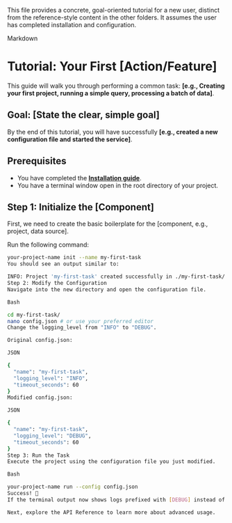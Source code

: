 This file provides a concrete, goal-oriented tutorial for a new user, distinct from the reference-style content in the other folders. It assumes the user has completed installation and configuration.

Markdown

# Tutorial: Your First [Action/Feature]

This guide will walk you through performing a common task: **[e.g., Creating your first project, running a simple query, processing a batch of data]**.

## Goal: [State the clear, simple goal]

By the end of this tutorial, you will have successfully **[e.g., created a new configuration file and started the service]**.

## Prerequisites

* You have completed the **[Installation guide](../getting-started/installation.md)**.
* You have a terminal window open in the root directory of your project.

## Step 1: Initialize the [Component]

First, we need to create the basic boilerplate for the [component, e.g., project, data source].

Run the following command:

```bash
your-project-name init --name my-first-task
You should see an output similar to:

INFO: Project 'my-first-task' created successfully in ./my-first-task/
Step 2: Modify the Configuration
Navigate into the new directory and open the configuration file.

Bash

cd my-first-task/
nano config.json # or use your preferred editor
Change the logging_level from "INFO" to "DEBUG".

Original config.json:

JSON

{
  "name": "my-first-task",
  "logging_level": "INFO", 
  "timeout_seconds": 60
}
Modified config.json:

JSON

{
  "name": "my-first-task",
  "logging_level": "DEBUG", 
  "timeout_seconds": 60 
}
Step 3: Run the Task
Execute the project using the configuration file you just modified.

Bash

your-project-name run --config config.json
Success! 🎉
If the terminal output now shows logs prefixed with [DEBUG] instead of just [INFO], you have successfully configured and run your first task with the new logging level!

Next, explore the API Reference to learn more about advanced usage.







